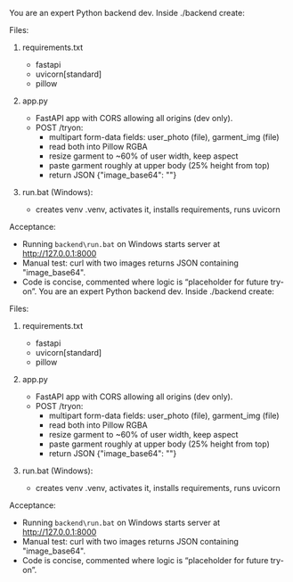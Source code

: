 You are an expert Python backend dev. Inside ./backend create:

Files:

1. requirements.txt

   - fastapi
   - uvicorn[standard]
   - pillow

2. app.py

   - FastAPI app with CORS allowing all origins (dev only).
   - POST /tryon:
     - multipart form-data fields: user_photo (file), garment_img (file)
     - read both into Pillow RGBA
     - resize garment to ~60% of user width, keep aspect
     - paste garment roughly at upper body (25% height from top)
     - return JSON {"image_base64": "<base64 PNG>"}

3. run.bat (Windows):
   - creates venv .venv, activates it, installs requirements, runs uvicorn

Acceptance:

- Running `backend\run.bat` on Windows starts server at http://127.0.0.1:8000
- Manual test: curl with two images returns JSON containing "image_base64".
- Code is concise, commented where logic is “placeholder for future try-on”.
  You are an expert Python backend dev. Inside ./backend create:

Files:

1. requirements.txt

   - fastapi
   - uvicorn[standard]
   - pillow

2. app.py

   - FastAPI app with CORS allowing all origins (dev only).
   - POST /tryon:
     - multipart form-data fields: user_photo (file), garment_img (file)
     - read both into Pillow RGBA
     - resize garment to ~60% of user width, keep aspect
     - paste garment roughly at upper body (25% height from top)
     - return JSON {"image_base64": "<base64 PNG>"}

3. run.bat (Windows):
   - creates venv .venv, activates it, installs requirements, runs uvicorn

Acceptance:

- Running `backend\run.bat` on Windows starts server at http://127.0.0.1:8000
- Manual test: curl with two images returns JSON containing "image_base64".
- Code is concise, commented where logic is “placeholder for future try-on”.
